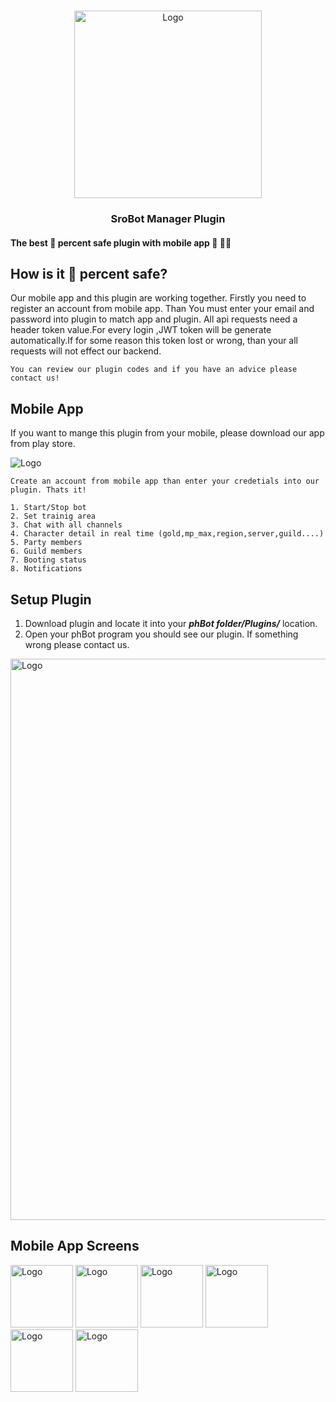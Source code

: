 <!-- PROJECT LOGO -->
<br />
<p align="center">
  <a>
    <img src="https://sroph.emrehamurcu.com/app-landing-page/img/logo.png" alt="Logo" width="300">
  </a>

<h3 align="center">SroBot Manager Plugin</h3>
<h4 align="left">The best 💯 percent safe plugin with mobile app  🎉 🎊🎊</h4>

## How  is it 💯 percent safe?

Our mobile app and this plugin are working together. Firstly you need to register an account from mobile app. Than You must enter your email and password into plugin to match app and plugin. All api requests need a header token value.For every login ,JWT token will be generate automatically.If for some reason this token lost or wrong, than your all requests will not effect our backend.

  ```
You can review our plugin codes and if you have an advice please contact us!
  ```

## Mobile App
If you want to mange this plugin from your mobile, please download our app from play store.
<p align="left">
  <a>
    <img src="https://upload.wikimedia.org/wikipedia/commons/thumb/7/78/Google_Play_Store_badge_EN.svg/256px-Google_Play_Store_badge_EN.svg.png" alt="Logo">
  </a>
  
  ```
Create an account from mobile app than enter your credetials into our plugin. Thats it!
  ```

  ```
1. Start/Stop bot 
2. Set trainig area  
3. Chat with all channels
4. Character detail in real time (gold,mp_max,region,server,guild....)  
5. Party members
6. Guild members
7. Booting status
8. Notifications  
  ```
  
## Setup Plugin

1. Download plugin and locate it into your ***phBot folder/Plugins/*** location.
2. Open your phBot program you should see our plugin. If something wrong please contact us.

<img width="898" src="https://sroph.emrehamurcu.com/app-landing-page/img/ss33.png" alt="Logo">  
  
## Mobile App Screens
 
 <p float="left">
    
  <a>
    <img src="https://sroph.emrehamurcu.com/app-landing-page/img/a1.png" width="100" alt="Logo">
    </a>
     <a>
    <img src="https://sroph.emrehamurcu.com/app-landing-page/img/a2.png" width="100" alt="Logo">
    </a>
<a>
    <img src="https://sroph.emrehamurcu.com/app-landing-page/img/a7.png" width="100" alt="Logo">
    </a>
    <a>
    <img src="https://sroph.emrehamurcu.com/app-landing-page/img/a3.png" width="100" alt="Logo">
    </a>
   <a>
    <img src="https://sroph.emrehamurcu.com/app-landing-page/img/a4.png" width="100" alt="Logo">
    </a>
    <a>
    <img src="https://sroph.emrehamurcu.com/app-landing-page/img/a5.png" width="100" alt="Logo">
    </a>
</p>

